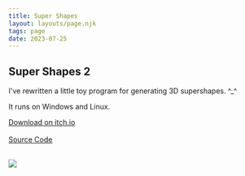 ```yaml
---
title: Super Shapes
layout: layouts/page.njk
tags: page
date: 2023-07-25
---
```


## Super Shapes 2

I've rewritten a little toy program for generating 3D supershapes. ^_^ <br>

It runs on Windows and Linux. <br>

<a class="flat-button" href="https://softwave.itch.io/super" target="_blank">Download on itch.io</a> <br><br>
<a class="flat-button" href="https://github.com/Softwave/SuperShapes" target="_blank">Source Code</a><br><br>

<img class="border-image" src="https://img.itch.zone/aW1hZ2UvMjE4OTAxNi8xMjkyODI2Mi5wbmc=/original/G27I01.png"></img>



